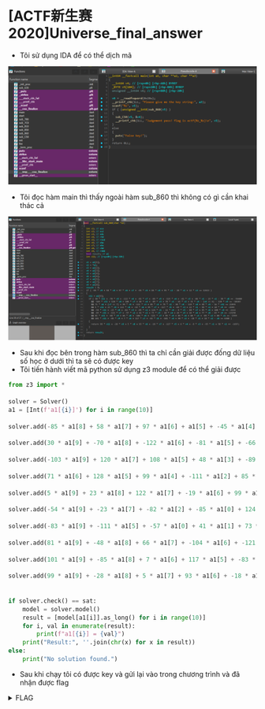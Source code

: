 # [ACTF新生赛2020]Universe_final_answer

- Tôi sử dụng IDA để có thể dịch mã

![main](./images/main.png)
- Tôi đọc hàm main thì thấy ngoài hàm sub_860 thì không có gì cần khai thác cả

![sub_860](./images/sub_860.png)
- Sau khi đọc bên trong hàm sub_860 thì ta chỉ cần giải được đống dữ liệu số học ở dưới thì ta sẽ có được key
- Tôi tiến hành viết mã python sử dụng z3 module để có thể giải được

``` python
from z3 import *

solver = Solver()
a1 = [Int(f'a1[{i}]') for i in range(10)]

solver.add(-85 * a1[8] + 58 * a1[7] + 97 * a1[6] + a1[5] + -45 * a1[4] + 84 * a1[3] + 95 * a1[0] - 20 * a1[1] + 12 * a1[2] == 12613)

solver.add(30 * a1[9] + -70 * a1[8] + -122 * a1[6] + -81 * a1[5] + -66 * a1[4] + -115 * a1[3] + -41 * a1[2] + -86 * a1[1] - 15 * a1[0] - 30 * a1[7] == -54400)

solver.add(-103 * a1[9] + 120 * a1[7] + 108 * a1[5] + 48 * a1[3] + -89 * a1[2] + 78 * a1[1] - 41 * a1[0] + 31 * a1[4] - 64 * a1[6] - 120 * a1[8] == -10283)

solver.add(71 * a1[6] + 128 * a1[5] + 99 * a1[4] + -111 * a1[2] + 85 * a1[1] + 79 * a1[0] - 30 * a1[3] - 119 * a1[7] + 48 * a1[8] - 16 * a1[9] == 22855)

solver.add(5 * a1[9] + 23 * a1[8] + 122 * a1[7] + -19 * a1[6] + 99 * a1[5] + -117 * a1[4] + -69 * a1[2] + 22 * a1[1] - 98 * a1[0] + 10 * a1[3] == -2944)

solver.add(-54 * a1[9] + -23 * a1[7] + -82 * a1[2] + -85 * a1[0] + 124 * a1[1] - 11 * a1[3] - 8 * a1[4] - 60 * a1[5] + 95 * a1[6] + 100 * a1[8] == -2222)

solver.add(-83 * a1[9] + -111 * a1[5] + -57 * a1[0] + 41 * a1[1] + 73 * a1[2] - 18 * a1[3] + 26 * a1[4] + 16 * a1[6] + 77 * a1[7] - 63 * a1[8] == -13258)

solver.add(81 * a1[9] + -48 * a1[8] + 66 * a1[7] + -104 * a1[6] + -121 * a1[5] + 95 * a1[4] + 85 * a1[3] + 60 * a1[2] + -85 * a1[0] + 80 * a1[1] == -1559)

solver.add(101 * a1[9] + -85 * a1[8] + 7 * a1[6] + 117 * a1[5] + -83 * a1[4] + -101 * a1[3] + 90 * a1[2] + -28 * a1[1] + 18 * a1[0] - a1[7] == 6308)

solver.add(99 * a1[9] + -28 * a1[8] + 5 * a1[7] + 93 * a1[6] + -18 * a1[5] + -127 * a1[4] + 6 * a1[3] + -9 * a1[2] + -93 * a1[1] + 58 * a1[0] == -1697)


if solver.check() == sat:
    model = solver.model()
    result = [model[a1[i]].as_long() for i in range(10)]
    for i, val in enumerate(result):
        print(f"a1[{i}] = {val}")
    print("Result:", ''.join(chr(x) for x in result))
else:
    print("No solution found.")
```
- Sau khi chạy tôi có được key và gửi lại vào trong chương trình và đã nhận được flag

<details>
<summary style="cursor: pointer">FLAG</summary>

```
flag{F0uRTy_7w@_42}
```
</details>

